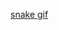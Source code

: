 [snake gif](https://github.com/SoulTree-Lovers/ncherrtolin/output/github-contribution-grid-snake.svg)
